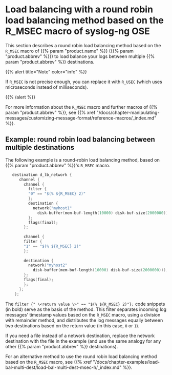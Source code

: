 ---
---
<!-- DISCLAIMER: This file is based on the syslog-ng Open Source Edition documentation https://github.com/balabit/syslog-ng-ose-guides/commit/2f4a52ee61d1ea9ad27cb4f3168b95408fddfdf2 and is used under the terms of The syslog-ng Open Source Edition Documentation License. The file has been modified by Axoflow. -->
# Load balancing with a round robin load balancing method based on the R_MSEC macro of syslog-ng OSE

This section describes a round robin load balancing method based on the `R_MSEC` macro of {{% param "product.name" %}} ({{% param "product.abbrev" %}}) to load balance your logs between multiple {{% param "product.abbrev" %}} destinations.

{{% alert title="Note" color="info" %}}

If `R_MSEC` is not precise enough, you can replace it with `R_USEC` (which uses microseconds instead of milliseconds).

{{% /alert %}}

For more information about the `R_MSEC` macro and further macros of {{% param "product.abbrev" %}}, see {{% xref "/docs/chapter-manipulating-messages/customizing-message-format/reference-macros/_index.md" %}}.


## Example: round robin load balancing between multiple destinations

The following example is a round-robin load balancing method, based on {{% param "product.abbrev" %}}'s `R_MSEC` macro.

```c
   destination d_lb_network { 
      channel { 
        channel { 
          filter { 
          "0" == "$(% ${R_MSEC} 2)" 
          }; 
          destination { 
            network("myhost1" 
              disk-buffer(mem-buf-length(10000) disk-buf-size(2000000))); 
          }; 
          flags(final); 
        }; 
     
        channel { 
        filter { 
        "1" == "$(% ${R_MSEC} 2)" 
        }; 
    
        destination { 
          network("myhost2" 
            disk-buffer(mem-buf-length(10000) disk-buf-size(2000000))); 
        }; 
        flags(final); 
        }; 
      }; 
    }; 

```

The `filter {" \<return value \>" == "$(% ${R_MSEC} 2)"};` code snippets (in bold) serve as the basis of the method. This filter separates incoming log messages' timestamp values based on the `R_MSEC` macro, using a division with remainder method, and distributes the log messages equally between two destinations based on the return value (in this case, `0` or `1`).


If you need a file instead of a network destination, replace the network destination with the file in the example (and use the same analogy for any other {{% param "product.abbrev" %}} destinations).

For an alternative method to use the round robin load balancing method based on the `R_MSEC` macro, see {{% xref "/docs/chapter-examples/load-bal-multi-dest/load-bal-multi-dest-msec-h/_index.md" %}}.
